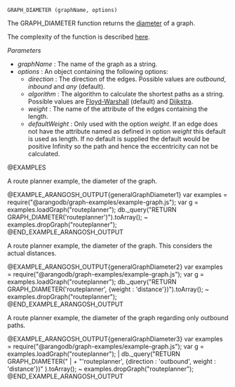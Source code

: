 


`GRAPH_DIAMETER (graphName, options)`

The GRAPH\_DIAMETER function returns the
[diameter](http://en.wikipedia.org/wiki/Eccentricity_%28graph_theory%29)
of a graph.

The complexity of the function is described
[here](#the-complexity-of-the-shortest-path-algorithms).

*Parameters*

* *graphName*          : The name of the graph as a string.
* *options*     : An object containing the following options:
  * *direction*        : The direction of the edges.
Possible values are *outbound*, *inbound* and *any* (default).
  * *algorithm*        : The algorithm to calculate the shortest paths as a string. Possible
values are  [Floyd-Warshall](http://en.wikipedia.org/wiki/Floyd%E2%80%93Warshall_algorithm)
 (default) and [Dijkstra](http://en.wikipedia.org/wiki/Dijkstra's_algorithm).
  * *weight*           : The name of the attribute of
the edges containing the length.
  * *defaultWeight*    : Only used with the option *weight*.
If an edge does not have the attribute named as defined in option *weight* this default
is used as length.
If no default is supplied the default would be positive Infinity so the path and
hence the eccentricity can not be calculated.

@EXAMPLES

A route planner example, the diameter of the graph.

@EXAMPLE_ARANGOSH_OUTPUT{generalGraphDiameter1}
  var examples = require("@arangodb/graph-examples/example-graph.js");
  var g = examples.loadGraph("routeplanner");
  db._query("RETURN GRAPH_DIAMETER('routeplanner')").toArray();
~ examples.dropGraph("routeplanner");
@END_EXAMPLE_ARANGOSH_OUTPUT

A route planner example, the diameter of the graph.
This considers the actual distances.

@EXAMPLE_ARANGOSH_OUTPUT{generalGraphDiameter2}
  var examples = require("@arangodb/graph-examples/example-graph.js");
  var g = examples.loadGraph("routeplanner");
  db._query("RETURN GRAPH_DIAMETER('routeplanner', {weight : 'distance'})").toArray();
~ examples.dropGraph("routeplanner");
@END_EXAMPLE_ARANGOSH_OUTPUT

A route planner example, the diameter of the graph regarding only
outbound paths.

@EXAMPLE_ARANGOSH_OUTPUT{generalGraphDiameter3}
  var examples = require("@arangodb/graph-examples/example-graph.js");
  var g = examples.loadGraph("routeplanner");
| db._query("RETURN GRAPH_DIAMETER("
| + "'routeplanner', {direction : 'outbound', weight : 'distance'})"
).toArray();
~ examples.dropGraph("routeplanner");
@END_EXAMPLE_ARANGOSH_OUTPUT


